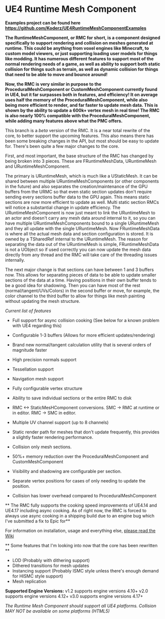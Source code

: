 # UE4 Runtime Mesh Component

**Examples project can be found here https://github.com/Koderz/UE4RuntimeMeshComponentExamples**


**The RuntimeMeshComponent, or RMC for short, is a component designed specifically to support rendering and collision on meshes generated at runtime. This could be anything from voxel engines like Minecraft, to custom model viewers, or just supporting loading user models for things like modding. It has numerous different features to support most of the normal rendering needs of a game, as well as ability to support both static collision for things such as terrain, as well as dynamic collision for things that need to be able to move and bounce around!**

**Now, the RMC is very similar in purpose to the ProceduralMeshComponent or CustomMeshComponent currently found in UE4, but it far surpasses both in features, and efficiency! It on average uses half the memory of the ProceduralMeshComponent, while also being more efficient to render, and far faster to update mesh data. This is shown by the ability to update a 600k+ vertex mesh in real time! The RMC is also nearly 100% compatible with the ProceduralMeshComponent, while adding many features above what the PMC offers.**

This branch is a *beta* version of the RMC. It is a near total rewrite of the core, to better support the upcoming features. This also means there has been some breaking changes in the API, but most should be easy to update for. There's been quite a few major changes to the core.

First, and most important, the base structure of the RMC has changed by being broken into 3 pieces. These are FRuntimeMeshData, URuntimeMesh and URuntimeMeshComponent.

The primary is URuntimeMesh, which is much like a UStaticMesh. It can be shared between multiple URuntimeMeshComponents (or other components in the future) and also separates the creation/maintenance of the GPU buffers from the URMC  so that even static section updates don't require sending every sections buffer data to the GPU again. This means static sections are now more efficient to update as well. Multi static section RMCs will notice a substantial change in update efficiency.
The URuntimeMeshComponent is now just meant to link the URuntimeMesh to an actor and doesn't carry any mesh data around internal to it, so you can have multiple URuntimeMeshComponents bound to a single URuntimeMesh and they all update with the single URuntimeMesh.
Now FRuntimeMeshData is where all the actual mesh data and section configuration is stored. It is owned by a TSharedRef internal to the URuntimeMesh. The reason for separating the data out of the URuntimeMesh is simple, FRuntimeMeshData is not a UObject so if used correctly you can now update the mesh data directly from any thread and the RMC will take care of the threading issues internally.

The next major change is that sections can have between 1 and 3 buffers now. This allows for separating pieces of data to be able to update smaller sections of the data at a time. Having positions in their own buffer tends to be a good idea for shadowing. Then you can have most of the rest (normal/tangent/UVs/Colors) in the second buffer or move, for example, the color channel to the third buffer to allow for things like mesh painting without updating the mesh structure.

*Current list of features*
* Full support for async collision cooking (See below for a known problem with UE4 regarding this)
* Configurable 1-3 buffers (Allows for more efficient updates/rendering)
* Brand new normal/tangent calculation utility that is several orders of magnitude faster

* High precision normals support 
* Tessellation support 
* Navigation mesh support 
* Fully configurable vertex structure 
* Ability to save individual sections or the entire RMC to disk 
* RMC <-> StaticMesHComponent conversions.  SMC -> RMC at runtime or in editor.  RMC -> SMC in editor.  
* Multiple UV channel support (up to 8 channels) 
* Static render path for meshes that don't update frequently, this provides a slightly faster rendering performance.
* Collision only mesh sections.
* 50%+ memory reduction over the ProceduralMeshComponent and CustomMeshComponent
* Visibility and shadowing are configurable per section.
* Separate vertex positions for cases of only needing to update the position.
* Collision has lower overhead compared to ProceduralMeshComponent


** The RMC fully supports the cooking speed improvements of UE4.14 and UE4.17 including async cooking. As of right now, the RMC is forced to always use async cooking in a shipping build due to an engine bug which I've submitted a fix to Epic for**


For information on installation, usage and everything else, [please read the Wiki](https://github.com/Koderz/UE4RuntimeMeshComponent/wiki/)

** Some features that I'm looking into now that the core has been rewritten **
* LOD (Probably with dithering support)
* Dithered transitions for mesh updates
* Instancing support (Probably ISMC style unless there's enough demand for HISMC style support)
* Mesh replication


**Supported Engine Versions:**
v1.2 supports engine versions 4.10+
v2.0 supports engine versions 4.12+
v3.0 supports engine versions 4.17+

*The Runtime Mesh Component should support all UE4 platforms.*
*Collision MAY NOT be available on some platforms (HTML5)*
